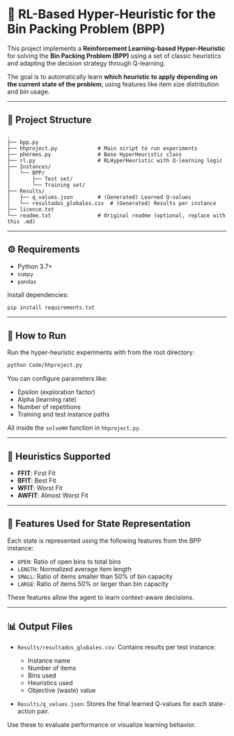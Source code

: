 # 🧠 RL-Based Hyper-Heuristic for the Bin Packing Problem (BPP)

This project implements a **Reinforcement Learning-based Hyper-Heuristic** for solving the **Bin Packing Problem (BPP)** using a set of classic heuristics and adapting the decision strategy through Q-learning.

The goal is to automatically learn **which heuristic to apply depending on the current state of the problem**, using features like item size distribution and bin usage.

---

## 📂 Project Structure

```
.
├── bpp.py
├── hhproject.py             # Main script to run experiments
├── phermes.py               # Base HyperHeuristic class
├── rl.py                    # RLHyperHeuristic with Q-learning logic
├── Instances/
│   └── BPP/
│       ├── Test set/
│       └── Training set/
├── Results/
│   ├── q_values.json        # (Generated) Learned Q-values
│   └── resultados_globales.csv  # (Generated) Results per instance
├── licence.txt
└── readme.txt               # Original readme (optional, replace with this .md)
```

---

## ⚙️ Requirements

- Python 3.7+
- `numpy`
- `pandas`

Install dependencies:

```bash
pip install requirements.txt
```

---

## 🧪 How to Run

Run the hyper-heuristic experiments with from the root directory:

```bash
python Code/hhproject.py
```

You can configure parameters like:
- Epsilon (exploration factor)
- Alpha (learning rate)
- Number of repetitions
- Training and test instance paths

All inside the `solveHH` function in `hhproject.py`.

---

## 🧠 Heuristics Supported

- **FFIT**: First Fit
- **BFIT**: Best Fit
- **WFIT**: Worst Fit
- **AWFIT**: Almost Worst Fit

---

## 🧬 Features Used for State Representation

Each state is represented using the following features from the BPP instance:

- `OPEN`: Ratio of open bins to total bins
- `LENGTH`: Normalized average item length
- `SMALL`: Ratio of items smaller than 50% of bin capacity
- `LARGE`: Ratio of items 50% or larger than bin capacity

These features allow the agent to learn context-aware decisions.

---

## 📊 Output Files

- `Results/resultados_globales.csv`: Contains results per test instance:
  - Instance name
  - Number of items
  - Bins used
  - Heuristics used
  - Objective (waste) value

- `Results/q_values.json`: Stores the final learned Q-values for each state-action pair.

Use these to evaluate performance or visualize learning behavior.
